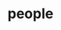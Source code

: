 ---
layout: profiles
permalink: /people/
title: people
description: members of the lab or group
nav: true
nav_order: 1

profiles:
  # if you want to include more than one profile, just replicate the following block
  # and create one content file for each profile inside _pages/
- align: right
  image: team/carl_1_Zi-Wei_Wu.jpg
  content: carl_1_Zi-Wei_Wu.md
  image_circular: false # crops the image to make it circular
- align: left
  image: team/carl_2_Dan-Lu_Fei.jpg
  content: carl_2_Dan-Lu_Fei.md
  image_circular: false # crops the image to make it circular
- align: right
  image: prof_pic.jpg
  content: carl_3_Rong_Huang.md
  image_circular: false # crops the image to make it circular
- align: left
  image: team/carl_4_Tian-Cheng_LIU.jpg
  content: carl_4_Tian-Cheng_LIU.md
  image_circular: false # crops the image to make it circular
- align: right
  image: team/carl_5_Aven_Le_Zhou.jpg
  content: carl_5_Aven_Le_Zhou.md
  image_circular: false # crops the image to make it circular
- align: left
  image: team/carl_6_Yu-Fan_Li.png
  content: carl_6_Yu-Fan_Li.md 
  image_circular: false # crops the image to make it circular
- align: right
  image: team/carl_7_Rem_Run-Gu_Lin.jpg
  content: carl_7_Rem_Run-Gu_Lin.md
  image_circular: false # crops the image to make it circular
- align: left
  image: team/carl_8_Zhijing_SHAO.jpg
  content: carl_8_Zhijing_SHAO.md
  image_circular: false # crops the image to make it circular
- align: right
  image: team/carl_9_You_Wang.jpg
  content: carl_9_You_Wang.md
  image_circular: false # crops the image to make it circular
- align: left
  image: prof_pic.jpg
  content: carl_10_Yu-Ao_Wang.md
  image_circular: false # crops the image to make it circular
- align: right
  image: prof_pic.jpg
  content: carl_11_Tian-Yu_Lin.md
  image_circular: false # crops the image to make it circular
- align: left
  image: team/carl_12_Jia-Qi_Shi.jpg
  content: carl_12_Jia-Qi_Shi.md
  image_circular: false # crops the image to make it circular
- align: right
  image: team/carl_13_Hai-Chuan_Lin.jpg
  content: carl_13_Hai-Chuan_Lin.md
  image_circular: false # crops the image to make it circular
- align: left
  image: prof_pic.jpg
  content: carl_14_Griffin_Ming-Xuan_Chen.md
  image_circular: false # crops the image to make it circular

profiles_old:
  # if you want to include more than one profile, just replicate the following block
  # and create one content file for each profile inside _pages/
  # - align: right
  #   image: prof_pic.jpg
  #   content: about_einstein.md
  #   image_circular: false # crops the image to make it circular
  #   more_info: >
  #     <p>555 your office number</p>
  #     <p>123 your address street</p>
  #     <p>Your City, State 12345</p>
  # - align: left
  #   image: prof_pic.jpg
  #   content: about_einstein.md
  #   image_circular: false # crops the image to make it circular
  #   more_info: >
  #     <p>555 your office number</p>
  #     <p>123 your address street</p>
  #     <p>Your City, State 12345</p>
---